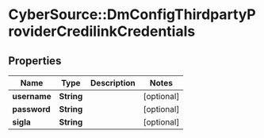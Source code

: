 # CyberSource::DmConfigThirdpartyProviderCredilinkCredentials

## Properties
Name | Type | Description | Notes
------------ | ------------- | ------------- | -------------
**username** | **String** |  | [optional] 
**password** | **String** |  | [optional] 
**sigla** | **String** |  | [optional] 


